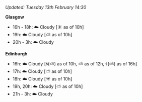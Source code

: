 *Updated: Tuesday 13th February 14:30*

**Glasgow**

* 16h - 18h: :cloud: Cloudy [:sunny: as of 10h]
* 19h: :cloud: Cloudy [:partly_sunny: as of 10h]
* 20h - 3h: :cloud: Cloudy

**Edinburgh**

* 16h: :cloud: Cloudy [:cyclone:(:partly_sunny:) as of 10h, :partly_sunny: as of 12h, :cyclone:(:partly_sunny:) as of 16h]
* 17h: :cloud: Cloudy [:partly_sunny: as of 10h]
* 18h: :cloud: Cloudy [:sunny: as of 10h]
* 19h, 20h: :cloud: Cloudy [:partly_sunny: as of 10h]
* 21h - 3h: :cloud: Cloudy
